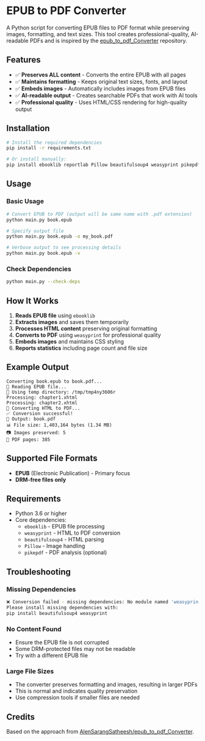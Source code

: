 # EPUB to PDF Converter

A Python script for converting EPUB files to PDF format while preserving images, formatting, and text sizes. This tool creates professional-quality, AI-readable PDFs and is inspired by the [epub_to_pdf_Converter](https://github.com/AlenSarangSatheesh/epub_to_pdf_Converter) repository.

## Features

- ✅ **Preserves ALL content** - Converts the entire EPUB with all pages
- ✅ **Maintains formatting** - Keeps original text sizes, fonts, and layout
- ✅ **Embeds images** - Automatically includes images from EPUB files
- ✅ **AI-readable output** - Creates searchable PDFs that work with AI tools
- ✅ **Professional quality** - Uses HTML/CSS rendering for high-quality output

## Installation

```bash
# Install the required dependencies
pip install -r requirements.txt

# Or install manually:
pip install ebooklib reportlab Pillow beautifulsoup4 weasyprint pikepdf
```

## Usage

### Basic Usage

```bash
# Convert EPUB to PDF (output will be same name with .pdf extension)
python main.py book.epub

# Specify output file
python main.py book.epub -o my_book.pdf

# Verbose output to see processing details
python main.py book.epub -v
```

### Check Dependencies

```bash
python main.py --check-deps
```

## How It Works

1. **Reads EPUB file** using `ebooklib`
2. **Extracts images** and saves them temporarily
3. **Processes HTML content** preserving original formatting
4. **Converts to PDF** using `weasyprint` for professional quality
5. **Embeds images** and maintains CSS styling
6. **Reports statistics** including page count and file size

## Example Output

```
Converting book.epub to book.pdf...
📖 Reading EPUB file...
📁 Using temp directory: /tmp/tmp4ny3606r
Processing: chapter1.xhtml
Processing: chapter2.xhtml
📄 Converting HTML to PDF...
✅ Conversion successful!
📄 Output: book.pdf
📊 File size: 1,403,164 bytes (1.34 MB)
📷 Images preserved: 5
📑 PDF pages: 385
```

## Supported File Formats

- **EPUB** (Electronic Publication) - Primary focus
- **DRM-free files only**

## Requirements

- Python 3.6 or higher
- Core dependencies:
  - `ebooklib` - EPUB file processing
  - `weasyprint` - HTML to PDF conversion
  - `beautifulsoup4` - HTML parsing
  - `Pillow` - Image handling
  - `pikepdf` - PDF analysis (optional)

## Troubleshooting

### Missing Dependencies
```bash
❌ Conversion failed - missing dependencies: No module named 'weasyprint'
Please install missing dependencies with:
pip install beautifulsoup4 weasyprint
```

### No Content Found
- Ensure the EPUB file is not corrupted
- Some DRM-protected files may not be readable
- Try with a different EPUB file

### Large File Sizes
- The converter preserves formatting and images, resulting in larger PDFs
- This is normal and indicates quality preservation
- Use compression tools if smaller files are needed

## Credits

Based on the approach from [AlenSarangSatheesh/epub_to_pdf_Converter](https://github.com/AlenSarangSatheesh/epub_to_pdf_Converter/blob/main/Converter.py).
